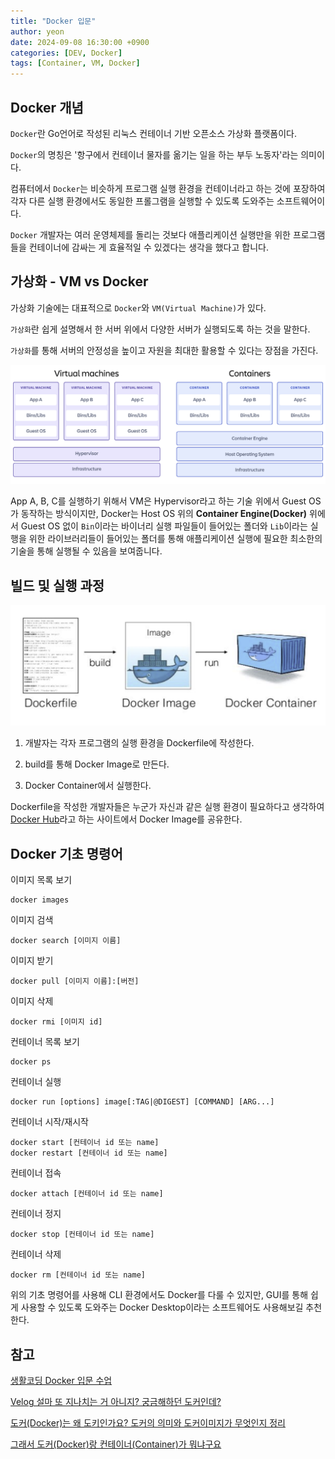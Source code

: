 ```yaml
---
title: "Docker 입문"
author: yeon
date: 2024-09-08 16:30:00 +0900
categories: [DEV, Docker]
tags: [Container, VM, Docker]
---
```


## Docker 개념

`Docker`란 Go언어로 작성된 리눅스 컨테이너 기반 오픈소스 가상화 플랫폼이다.

`Docker`의 명칭은 '항구에서 컨테이너 물자를 옮기는 일을 하는 부두 노동자'라는 의미이다.

컴퓨터에서 `Docker`는 비슷하게 프로그램 실행 환경을 컨테이너라고 하는 것에 포장하여 각자 다른 실행 환경에서도 동일한 프롤그램을 실행할 수 있도록 도와주는 소프트웨어이다.

`Docker` 개발자는 여러 운영체제를 돌리는 것보다 애플리케이션 실행만을 위한 프로그램들을 컨테이너에 감싸는 게 효율적일 수 있겠다는 생각을 했다고 합니다.

## 가상화 - VM vs Docker

가상화 기술에는 대표적으로 `Docker`와 `VM(Virtual Machine)`가 있다.

`가상화`란 쉽게 설명해서 한 서버 위에서 다양한 서버가 실행되도록 하는 것을 말한다.

`가상화`를 통해 서버의 안정성을 높이고 자원을 최대한 활용할 수 있다는 장점을 가진다.

![VM vs Container](/assets/img/Docker/VMvsDocker.png)

App A, B, C를 실행하기 위해서 VM은 Hypervisor라고 하는 기술 위에서 Guest OS가 동작하는 방식이지만, Docker는 Host OS 위의 **Container Engine(Docker)** 위에서 Guest OS 없이 `Bin`이라는 바이너리 실행 파일들이 들어있는 폴더와 `Lib`이라는 실행을 위한 라이브러리들이 들어있는 폴더를 통해 애플리케이션 실행에 필요한 최소한의 기술을 통해 실행될 수 있음을 보여줍니다.

## 빌드 및 실행 과정

![Docker build-run](/assets/img/Docker/build-run.png)

1. 개발자는 각자 프로그램의 실행 환경을 Dockerfile에 작성한다.

2. build를 통해 Docker Image로 만든다.

3. Docker Container에서 실행한다.

Dockerfile을 작성한 개발자들은 누군가 자신과 같은 실행 환경이 필요하다고 생각하여 [Docker Hub](https://hub.docker.com/)라고 하는 사이트에서 Docker Image를 공유한다.

## Docker 기초 명령어

이미지 목록 보기
```shell
docker images
```

이미지 검색
```shell
docker search [이미지 이름]
```

이미지 받기
```shell
docker pull [이미지 이름]:[버전]
```

이미지 삭제
```shell
docker rmi [이미지 id]
```

컨테이너 목록 보기
```shell
docker ps
```

컨테이너 실행
```shell
docker run [options] image[:TAG|@DIGEST] [COMMAND] [ARG...]
```

컨테이너 시작/재시작
```shell
docker start [컨테이너 id 또는 name]
docker restart [컨테이너 id 또는 name]
```

컨테이너 접속
```shell
docker attach [컨테이너 id 또는 name]
```

컨테이너 정지
```shell
docker stop [컨테이너 id 또는 name]
```

컨테이너 삭제
```shell
docker rm [컨테이너 id 또는 name]
```

위의 기초 명령어를 사용해 CLI 환경에서도 Docker를 다룰 수 있지만, GUI를 통해 쉽게 사용할 수 있도록 도와주는 Docker Desktop이라는 소프트웨어도 사용해보길 추천한다.

## 참고
[생활코딩 Docker 입문 수업](https://www.youtube.com/playlist?list=PLuHgQVnccGMDeMJsGq2O-55Ymtx0IdKWf)

[Velog 설마 또 지나치는 거 아니지? 궁금해하던 도커인데?](https://velog.io/@whitebear/%EC%84%A4%EB%A7%88-%EB%98%90-%EC%A7%80%EB%82%98%EC%B9%98%EB%8A%94-%EA%B1%B0-%EC%95%84%EB%8B%88%EC%A7%80-%EB%8F%84%EC%BB%A4%EC%9D%B8%EB%8D%B0)

[도커(Docker)는 왜 도키인가요? 도커의 의미와 도커이미지가 무엇인지 정리](https://eunjinii.tistory.com/12)

[그래서 도커(Docker)랑 컨테이너(Container)가 뭐냐구요](https://colevelup.tistory.com/30)